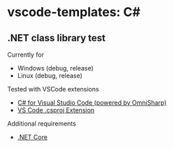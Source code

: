 # vscode-templates: C#

## .NET class library test

Currently for
* Windows (debug, release)
* Linux (debug, release)

Tested with VSCode extensions
* [C# for Visual Studio Code (powered by OmniSharp)](https://marketplace.visualstudio.com/items?itemName=ms-vscode.csharp)
* [VS Code .csproj Extension](https://marketplace.visualstudio.com/items?itemName=lucasazzola.vscode-csproj)

Additional requirements
* [.NET Core](https://github.com/dotnet/core)